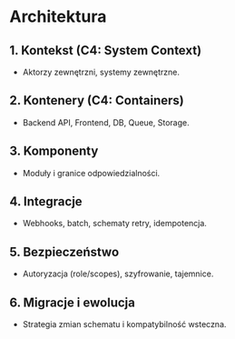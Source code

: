 # Architektura

## 1. Kontekst (C4: System Context)
- Aktorzy zewnętrzni, systemy zewnętrzne.

## 2. Kontenery (C4: Containers)
- Backend API, Frontend, DB, Queue, Storage.

## 3. Komponenty
- Moduły i granice odpowiedzialności.

## 4. Integracje
- Webhooks, batch, schematy retry, idempotencja.

## 5. Bezpieczeństwo
- Autoryzacja (role/scopes), szyfrowanie, tajemnice.

## 6. Migracje i ewolucja
- Strategia zmian schematu i kompatybilność wsteczna.
